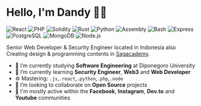 # Hello, I'm Dandy 👋🏻

![React](https://img.shields.io/badge/React-Intermediate-blue)
![PHP](https://img.shields.io/badge/PHP-Intermediate-lightblue)
![Solidity](https://img.shields.io/badge/Solidity-Intermediate-darkgrey)
![Rust](https://img.shields.io/badge/Rust-Beginner-brown)
![Python](https://img.shields.io/badge/Python-Security%20Tools-3776AB)
![Assembly](https://img.shields.io/badge/Assembly-Advanced-red)
![Bash](https://img.shields.io/badge/Bash-Scripting-4EAA25)
![Express](https://img.shields.io/badge/Express-Beginner-lightgrey)
![PostgreSQL](https://img.shields.io/badge/PostgreSQL-Intermediate-336791)
![MongoDB](https://img.shields.io/badge/MongoDB-Beginner-brightgreen)
![Node.js](https://img.shields.io/badge/Node.js-Beginner-green)

Senior Web Developer & Security Engineer located in Indonesia also Creating design & programming contents in [Sagacademy](https://www.instagram.com/sagarasheilendra/ "Sagacademy").

- 🔭 I’m currently studying **Software Engineering** at Diponegoro University
- 🌱 I’m currently learning **Security Engineer**, **Web3** and **Web Developer**
- ⚙️ Mastering: `.js`,`.react`,`.python`,`.php`,`.node`
- 👯 I’m looking to collaborate on **Open Source** projects
- 💬 I'm mostly active within the **Facebook**, **Instagram**, **Dev.to** and **Youtube** communities
